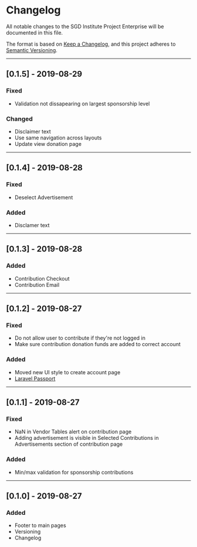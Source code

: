 # Changelog

All notable changes to the SGD Institute Project Enterprise will be documented in this file.

The format is based on [Keep a Changelog](https://keepachangelog.com/en/1.0.0/),
and this project adheres to [Semantic Versioning](https://semver.org/spec/v2.0.0.html).

___

## [0.1.5] - 2019-08-29

### Fixed

- Validation not dissapearing on largest sponsorship level

### Changed

- Disclaimer text
- Use same navigation across layouts
- Update view donation page

___

## [0.1.4] - 2019-08-28

### Fixed

- Deselect Advertisement

### Added

- Disclamer text

___

## [0.1.3] - 2019-08-28

### Added

- Contribution Checkout
- Contribution Email

___

## [0.1.2] - 2019-08-27

### Fixed

- Do not allow user to contribute if they're not logged in
- Make sure contribution donation funds are added to correct account

### Added

- Moved new UI style to create account page
- [Laravel Passport](https://laravel.com/docs/5.8/passport)

___

## [0.1.1] - 2019-08-27

### Fixed

- NaN in Vendor Tables alert on contribution page
- Adding advertisement is visible in Selected Contributions in Advertisements section of contribution page

### Added

- Min/max validation for sponsorship contributions

___

## [0.1.0] - 2019-08-27

### Added

- Footer to main pages
- Versioning
- Changelog
